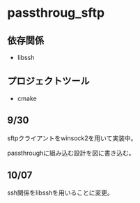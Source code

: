 # passthroug_sftp

## 依存関係
- libssh

## プロジェクトツール
- cmake


## 9/30
sftpクライアントをwinsock2を用いて実装中。

passthroughに組み込む設計を図に書き込む。

## 10/07
ssh関係をlibsshを用いることに変更。
